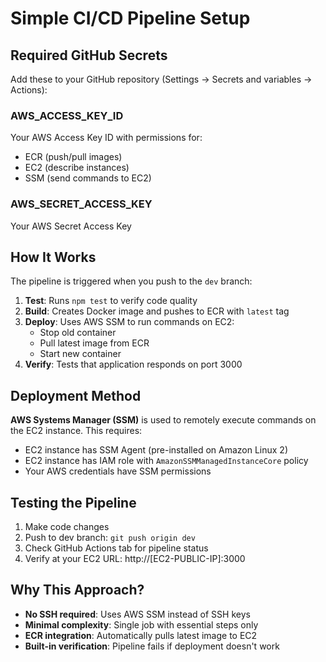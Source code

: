 # Simple CI/CD Pipeline Setup

## Required GitHub Secrets

Add these to your GitHub repository (Settings → Secrets and variables → Actions):

### AWS_ACCESS_KEY_ID
Your AWS Access Key ID with permissions for:
- ECR (push/pull images)
- EC2 (describe instances) 
- SSM (send commands to EC2)

### AWS_SECRET_ACCESS_KEY
Your AWS Secret Access Key

## How It Works

The pipeline is triggered when you push to the `dev` branch:

1. **Test**: Runs `npm test` to verify code quality
2. **Build**: Creates Docker image and pushes to ECR with `latest` tag
3. **Deploy**: Uses AWS SSM to run commands on EC2:
   - Stop old container
   - Pull latest image from ECR
   - Start new container
4. **Verify**: Tests that application responds on port 3000

## Deployment Method

**AWS Systems Manager (SSM)** is used to remotely execute commands on the EC2 instance. This requires:

- EC2 instance has SSM Agent (pre-installed on Amazon Linux 2)
- EC2 instance has IAM role with `AmazonSSMManagedInstanceCore` policy
- Your AWS credentials have SSM permissions

## Testing the Pipeline

1. Make code changes
2. Push to dev branch: `git push origin dev`
3. Check GitHub Actions tab for pipeline status
4. Verify at your EC2 URL: http://[EC2-PUBLIC-IP]:3000

## Why This Approach?

- **No SSH required**: Uses AWS SSM instead of SSH keys
- **Minimal complexity**: Single job with essential steps only
- **ECR integration**: Automatically pulls latest image to EC2
- **Built-in verification**: Pipeline fails if deployment doesn't work